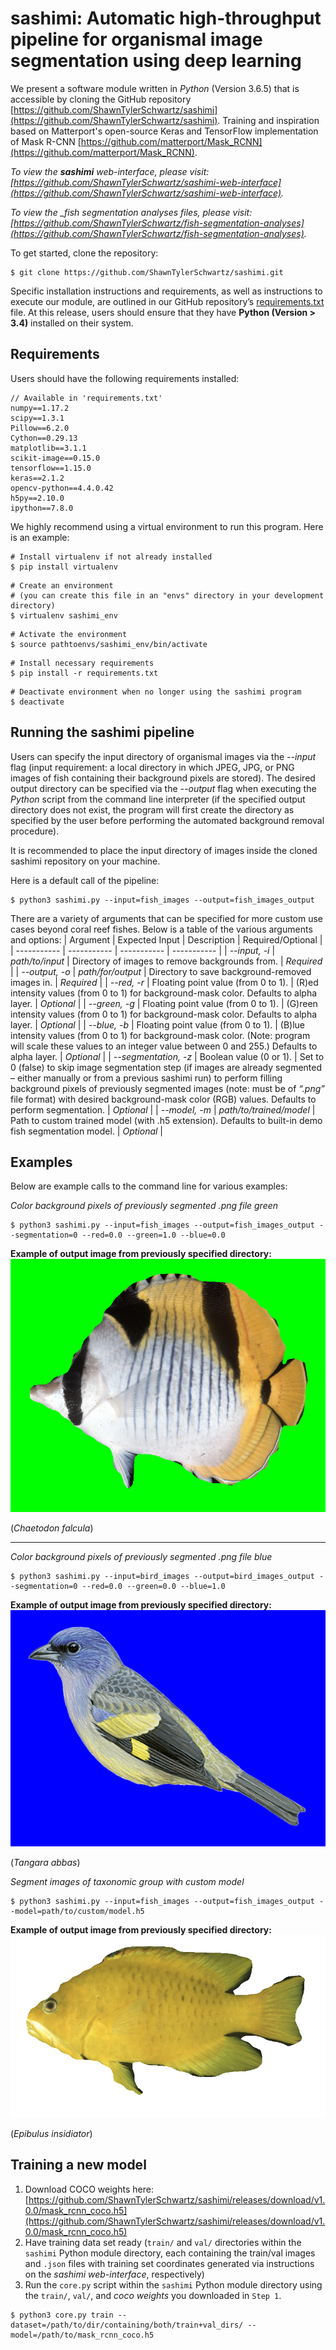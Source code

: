 # sashimi: Automatic high-throughput pipeline for organismal image segmentation using deep learning

We present a software module written in *Python* (Version 3.6.5) that is accessible by cloning the GitHub repository [https://github.com/ShawnTylerSchwartz/sashimi](https://github.com/ShawnTylerSchwartz/sashimi). Training and inspiration based on Matterport's open-source Keras and TensorFlow implementation of Mask R-CNN [https://github.com/matterport/Mask_RCNN](https://github.com/matterport/Mask_RCNN).

*To view the __sashimi__ web-interface, please visit: [https://github.com/ShawnTylerSchwartz/sashimi-web-interface](https://github.com/ShawnTylerSchwartz/sashimi-web-interface).*

*To view the __fish segmentation analyses_ files, please visit: [https://github.com/ShawnTylerSchwartz/fish-segmentation-analyses](https://github.com/ShawnTylerSchwartz/fish-segmentation-analyses).*

To get started, clone the repository:
```
$ git clone https://github.com/ShawnTylerSchwartz/sashimi.git
```

Specific installation instructions and requirements, as well as instructions to execute our module, are outlined in our GitHub repository’s [requirements.txt](requirements.txt) file. At this release, users should ensure that they have **Python (Version > 3.4)** installed on their system.

## Requirements
Users should have the following requirements installed:
```
// Available in 'requirements.txt'
numpy==1.17.2
scipy==1.3.1
Pillow==6.2.0
Cython==0.29.13
matplotlib==3.1.1
scikit-image==0.15.0
tensorflow==1.15.0
keras==2.1.2
opencv-python==4.4.0.42
h5py==2.10.0
ipython==7.8.0
```

We highly recommend using a virtual environment to run this program. Here is an example:
```
# Install virtualenv if not already installed
$ pip install virtualenv
```
```
# Create an environment
# (you can create this file in an "envs" directory in your development directory)
$ virtualenv sashimi_env
```
```
# Activate the environment
$ source pathtoenvs/sashimi_env/bin/activate
```
```
# Install necessary requirements
$ pip install -r requirements.txt
```
```
# Deactivate environment when no longer using the sashimi program
$ deactivate
```

## Running the sashimi pipeline
Users can specify the input directory of organismal images via the *--input* flag (input requirement: a local directory in which JPEG, JPG, or PNG images of fish containing their background pixels are stored). The desired output directory can be specified via the *--output* flag when executing the *Python* script from the command line interpreter (if the specified output directory does not exist, the program will first create the directory as specified by the user before performing the automated background removal procedure).

It is recommended to place the input directory of images inside the cloned sashimi repository on your machine.

Here is a default call of the pipeline:
```
$ python3 sashimi.py --input=fish_images --output=fish_images_output
```

There are a variety of arguments that can be specified for more custom use cases beyond coral reef fishes. Below is a table of the various arguments and options:
| Argument      | Expected Input | Description | Required/Optional |
| ----------- | ----------- | ----------- | ----------- |
| *--input, -i*      | *path/to/input*       | Directory of images to remove backgrounds from.      | *Required*       |
| *--output, -o*   | *path/for/output*        | Directory to save background-removed images in.      | *Required*       |
| *--red, -r*   | Floating point value (from 0 to 1).        | (R)ed intensity values (from 0 to 1) for background-mask color. Defaults to alpha layer.      | *Optional*       |
| *--green, -g*   | Floating point value (from 0 to 1).        | (G)reen intensity values (from 0 to 1) for background-mask color. Defaults to alpha layer.      | *Optional*       |
| *--blue, -b*   | Floating point value (from 0 to 1).        | (B)lue intensity values (from 0 to 1) for background-mask color. (Note: program will scale these values to an integer value between 0 and 255.) Defaults to alpha layer.      | *Optional*       |
| *--segmentation, -z*   | Boolean value (0 or 1).        | Set to 0 (false) to skip image segmentation step (if images are already segmented – either manually or from a previous sashimi run) to perform filling background pixels of previously segmented images (note: must be of *“.png”* file format) with desired background-mask color (RGB) values. Defaults to perform segmentation.      | *Optional*       |
| *--model, -m*   | *path/to/trained/model*        | Path to custom trained model (with .h5 extension). Defaults to built-in demo fish segmentation model.      | *Optional*       |

## Examples
Below are example calls to the command line for various examples:

*Color background pixels of previously segmented .png file green*
```
$ python3 sashimi.py --input=fish_images --output=fish_images_output --segmentation=0 --red=0.0 --green=1.0 --blue=0.0
```
**Example of output image from previously specified directory:**
![Example Green Fish](readme-examples/Chaetodon_falcula_green.png)

(_Chaetodon falcula_)

---

*Color background pixels of previously segmented .png file blue*
```
$ python3 sashimi.py --input=bird_images --output=bird_images_output --segmentation=0 --red=0.0 --green=0.0 --blue=1.0
```
**Example of output image from previously specified directory:**
![Example Blue Bird](readme-examples/Tangara_abbas_blue.png)

(_Tangara abbas_)

*Segment images of taxonomic group with custom model*
```
$ python3 sashimi.py --input=fish_images --output=fish_images_output --model=path/to/custom/model.h5
```
**Example of output image from previously specified directory:**
![Example Segmented Fish](readme-examples/Epibulus_insidiator.png)

(_Epibulus insidiator_)

## Training a new model
1. Download COCO weights here: [https://github.com/ShawnTylerSchwartz/sashimi/releases/download/v1.0.0/mask_rcnn_coco.h5](https://github.com/ShawnTylerSchwartz/sashimi/releases/download/v1.0.0/mask_rcnn_coco.h5)
2. Have training data set ready (`train/` and `val/` directories within the `sashimi` Python module directory, each containing the train/val images and `.json` files with training set coordinates generated via instructions on the _sashimi web-interface_, respectively)
3. Run the `core.py` script within the `sashimi` Python module directory using the `train/`, `val/`, and _coco weights_ you downloaded in `Step 1`.
```
$ python3 core.py train --dataset=/path/to/dir/containing/both/train+val_dirs/ --model=/path/to/mask_rcnn_coco.h5
```